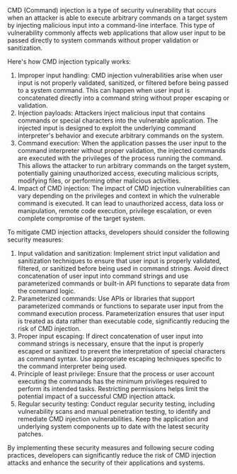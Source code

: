 CMD (Command) injection is a type of security vulnerability that occurs when an attacker is able to execute arbitrary commands on a target system by injecting malicious input into a command-line interface. This type of vulnerability commonly affects web applications that allow user input to be passed directly to system commands without proper validation or sanitization.

Here's how CMD injection typically works:

1.  Improper input handling: CMD injection vulnerabilities arise when user input is not properly validated, sanitized, or filtered before being passed to a system command. This can happen when user input is concatenated directly into a command string without proper escaping or validation.
2.  Injection payloads: Attackers inject malicious input that contains commands or special characters into the vulnerable application. The injected input is designed to exploit the underlying command interpreter's behavior and execute arbitrary commands on the system.
3.  Command execution: When the application passes the user input to the command interpreter without proper validation, the injected commands are executed with the privileges of the process running the command. This allows the attacker to run arbitrary commands on the target system, potentially gaining unauthorized access, executing malicious scripts, modifying files, or performing other malicious activities.
4.  Impact of CMD injection: The impact of CMD injection vulnerabilities can vary depending on the privileges and context in which the vulnerable command is executed. It can lead to unauthorized access, data loss or manipulation, remote code execution, privilege escalation, or even complete compromise of the target system.

To mitigate CMD injection attacks, developers should consider the following security measures:

1.  Input validation and sanitization: Implement strict input validation and sanitization techniques to ensure that user input is properly validated, filtered, or sanitized before being used in command strings. Avoid direct concatenation of user input into command strings and use parameterized commands or built-in API functions to separate data from the command logic.
2.  Parameterized commands: Use APIs or libraries that support parameterized commands or functions to separate user input from the command execution process. Parameterization ensures that user input is treated as data rather than executable code, significantly reducing the risk of CMD injection.
3.  Proper input escaping: If direct concatenation of user input into command strings is necessary, ensure that the input is properly escaped or sanitized to prevent the interpretation of special characters as command syntax. Use appropriate escaping techniques specific to the command interpreter being used.
4.  Principle of least privilege: Ensure that the process or user account executing the commands has the minimum privileges required to perform its intended tasks. Restricting permissions helps limit the potential impact of a successful CMD injection attack.
5.  Regular security testing: Conduct regular security testing, including vulnerability scans and manual penetration testing, to identify and remediate CMD injection vulnerabilities. Keep the application and underlying system components up to date with the latest security patches.

By implementing these security measures and following secure coding practices, developers can significantly reduce the risk of CMD injection attacks and enhance the security of their applications and systems.